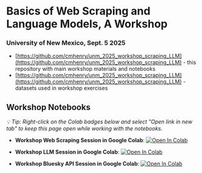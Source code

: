 # Basics of Web Scraping and Language Models, A Workshop
### University of New Mexico, Sept. 5 2025

- [https://github.com/cmhenry/unm_2025_workshop_scraping_LLM](https://github.com/cmhenry/unm_2025_workshop_scraping_LLM) - this repository with main workshop materials and notebooks
- [https://github.com/cmhenry/unm_2025_workshop_scraping_LLM](https://github.com/cmhenry/unm_2025_workshop_scraping_LLM) - datasets used in workshop exercises

## Workshop Notebooks
*💡 Tip: Right-click on the Colab badges below and select "Open link in new tab" to keep this page open while working with the notebooks.*


- **Workshop Web Scraping Session in Google Colab**: <a href="https://colab.research.google.com/github/ValRCS/BSSDH_2025_workshop_LLM_API/blob/main/notebooks/workshop_session_2.ipynb?flush_cache=true" target="_blank"><img src="https://colab.research.google.com/assets/colab-badge.svg" alt="Open In Colab"/></a>

- **Workshop LLM Session in Google Colab**: <a href="https://colab.research.google.com/drive/1VtrhKXGUXkvHbC6_3HF_F_2uGCsr-nJ3?usp=sharing" target="_blank"><img src="https://colab.research.google.com/assets/colab-badge.svg" alt="Open In Colab"/></a>

- **Workshop Bluesky API Session in Google Colab**: <a href="https://colab.research.google.com/github/ValRCS/BSSDH_2025_workshop_LLM_API/blob/main/notebooks/workshop_session_3.ipynb?flush_cache=true" target="_blank"><img src="https://colab.research.google.com/assets/colab-badge.svg" alt="Open In Colab"/></a>